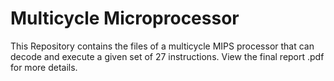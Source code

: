 # Multicycle Microprocessor
This Repository contains the files of a multicycle MIPS processor that can decode and execute a given set of 
27 instructions. View the final report .pdf for more details.
